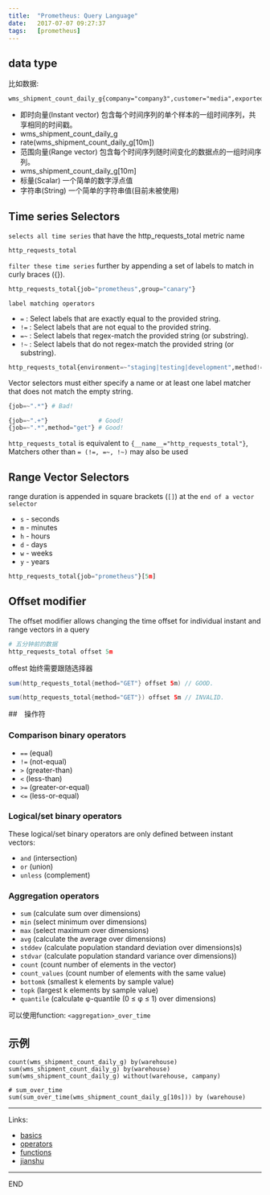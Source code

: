 ```yaml
---
title:  "Prometheus: Query Language"
date:   2017-07-07 09:27:37
tags:   [prometheus]
---
```

## data type
比如数据: 

```shell
wms_shipment_count_daily_g{company="company3",customer="media",exported_job="my_job",instance="pushgateway:9091",job="pushgateway",warehouse="beijing"}	
```

- 即时向量(Instant vector) 包含每个时间序列的单个样本的一组时间序列，共享相同的时间戳。
 - wms_shipment_count_daily_g
 - rate(wms_shipment_count_daily_g[10m])
- 范围向量(Range vector) 包含每个时间序列随时间变化的数据点的一组时间序列。
 - wms_shipment_count_daily_g[10m]
- 标量(Scalar) 一个简单的数字浮点值
- 字符串(String) 一个简单的字符串值(目前未被使用)

## Time series Selectors
`selects all time series` that have the http_requests_total metric name
```python
http_requests_total
```

`filter these time series` further by appending a set of labels to match in curly braces ({}).
```python
http_requests_total{job="prometheus",group="canary"}
```

`label matching operators`
- `=` : Select labels that are exactly equal to the provided string.
- `!=` : Select labels that are not equal to the provided string.
- `=~` : Select labels that regex-match the provided string (or substring).
- `!~` : Select labels that do not regex-match the provided string (or substring).

```python
http_requests_total{environment=~"staging|testing|development",method!="GET"}
```

Vector selectors must either specify a name or at least one label matcher that does not match the empty string. 
```python
{job=~".*"} # Bad!

{job=~".+"}              # Good!
{job=~".*",method="get"} # Good!
```
`http_requests_total` is equivalent to `{__name__="http_requests_total"}`,
Matchers other than `= (!=, =~, !~)` may also be used

## Range Vector Selectors
range duration is appended in square brackets (`[]`) at the `end of a vector selector`
 
- `s` - seconds
- `m` - minutes
- `h` - hours
- `d` - days
- `w` - weeks
- `y` - years

```python
http_requests_total{job="prometheus"}[5m]
```

## Offset modifier
The offset modifier allows changing the time offset for individual instant and range vectors in a query

```python
# 五分钟前的数据
http_requests_total offset 5m 
```

offest 始终需要跟随选择器
```java
sum(http_requests_total{method="GET"} offset 5m) // GOOD.

sum(http_requests_total{method="GET"}) offset 5m // INVALID.
```

##　操作符
### Comparison binary operators
- `==` (equal)
- `!=` (not-equal)
- `>` (greater-than)
- `<` (less-than)
- `>=` (greater-or-equal)
- `<=` (less-or-equal)

### Logical/set binary operators
These logical/set binary operators are only defined between instant vectors:

- `and` (intersection)
- `or` (union)
- `unless` (complement)

### Aggregation operators
- `sum` (calculate sum over dimensions)
- `min` (select minimum over dimensions)
- `max` (select maximum over dimensions)
- `avg` (calculate the average over dimensions)
- `stddev` (calculate population standard deviation over dimensions)s)
- `stdvar` (calculate population standard variance over dimensions))
- `count` (count number of elements in the vector)
- `count_values` (count number of elements with the same value)
- `bottomk` (smallest k elements by sample value)
- `topk` (largest k elements by sample value)
- `quantile` (calculate φ-quantile (0 ≤ φ ≤ 1) over dimensions)

可以使用function: `<aggregation>_over_time`

## 示例

```shell
count(wms_shipment_count_daily_g) by(warehouse)
sum(wms_shipment_count_daily_g) by(warehouse)
sum(wms_shipment_count_daily_g) without(warehouse, campany)

# sum_over_time
sum(sum_over_time(wms_shipment_count_daily_g[10s])) by (warehouse)
```

---
Links:
- [basics](https://prometheus.io/docs/querying/basics/)
- [operators](https://prometheus.io/docs/querying/operators/)
- [functions](https://prometheus.io/docs/querying/functions/)
- [jianshu](http://www.jianshu.com/p/d187ac561eb8)

---
END
